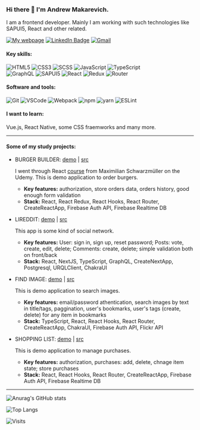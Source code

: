### Hi there 👋 I'm Andrew Makarevich.

I am a frontend developer. Mainly I am working with such technologies like SAPUI5, React and other related.

<!-- [![CV](https://img.shields.io/badge/CV-PDF-blue)](https://drive.google.com/file/d/1AbxI7paLH2FqJU4NN-iI6s2zdRZ71u9I/) -->
[![My webpage](https://img.shields.io/badge/My-webpage-blue)](https://andrew-mak.github.io/andrew.makarevich/)
[![LinkedIn Badge](https://img.shields.io/badge/LinkedIn-informational?style=flat&logo=linkedin&logoColor=white&color=0D76A8)](https://www.linkedin.com/in/andrei-makarevich-a70817162/)
[![Gmail](https://img.shields.io/badge/-gmail-c14438?style=flat&logo=Gmail&logoColor=white)](mailto:andrews.makarevich@gmail.com)
<!-- [![rabota.by](https://img.shields.io/badge/rabota.by-%20-red)](https://rabota.by/resume/ed87c0a9ff01f75a250039ed1f54464d5a4139) -->

#### Key skills:
![HTML5](https://img.shields.io/badge/-HTML5-000?style=flat-square&logo=HTML5)
![CSS3](https://img.shields.io/badge/-CSS3-000?style=flat-square&logo=CSS3)
![SCSS](https://img.shields.io/badge/-SCSS-000?style=flat-square&logo=SASS)
![JavaScript](https://img.shields.io/badge/-JavaScript-000?style=flat-square&logo=JavaScript)
![TypeScript](https://img.shields.io/badge/-TypeScript-000?style=flat-square&logo=TypeScript)  
![GraphQL](https://img.shields.io/badge/-GraphQL-000?style=flat-square&logo=graphql)
![SAPUI5](https://img.shields.io/badge/-SAPUI5-000?style=flat-square&logo=sapui5)
![React](https://img.shields.io/badge/-React-000?style=flat-square&logo=react)
![Redux](https://img.shields.io/badge/-Redux-000?style=flat-square&logo=Redux)
![Router](https://img.shields.io/badge/-Router-000?style=flat-square&logo=reactrouter)

#### Software and tools:
![Git](https://img.shields.io/badge/-Git-000?style=flat-square&logo=Git)
![VSCode](https://img.shields.io/badge/-VSCode-000?style=flat-square&logo=visualstudiocode)
![Webpack](https://img.shields.io/badge/-Webpack-000?style=flat-square&logo=Webpack)
![npm](https://img.shields.io/badge/-npm-000?style=flat-square&logo=npm)
![yarn](https://img.shields.io/badge/-yarn-000?style=flat-square&logo=yarn) 
![ESLint](https://img.shields.io/badge/-ESLint-000?style=flat-square&logo=ESLint)

#### I want to learn:
Vue.js, React Native, some CSS fraemworks and many more.

___

#### Some of my study projects:

* BURGER BUILDER: [demo](https://burger-builder-am.vercel.app/) | [src](https://github.com/andrew-mak/burger-builder-app/tree/dev-hooks)

    I went through React [course](https://www.udemy.com/course/react-the-complete-guide-incl-redux/) from Maximilian Schwarzmüller on the Udemy. This is demo application to order burgers.
    - **Key features:** authorization, store orders data, orders history, good enough form validation
    - **Stack:** React, React Redux, React Hooks, React Router, CreateReactApp, Firebase Auth API, Firebase Realtime DB
    
* LIREDDIT: [demo](https://lireddit-am.vercel.app/) | [src](https://github.com/andrew-mak/lireddit-full)

    This app is some kind of social network. 
    - **Key features:** User: sign in, sign up, reset password; Posts: vote, create, edit, delete; Comments: create, delete; simple validation both on front/back
    - **Stack:** React, NextJS, TypeScript, GraphQL, CreateNextApp, Postgresql, URQLClient, ChakraUI
    
* FIND IMAGE: [demo](https://find-image-am.vercel.app/) | [src](https://github.com/andrew-mak/find-image#readme)

   This is demo application to search images. 
    - **Key features:** email/password athentication, search images by text in title/tags, paggination, user's bookmarks, user's tags (create, delete) for any item in bookmarks 
    - **Stack:** TypeScript, React, React Hooks, React Router, CreateReactApp, ChakraUI, Firebase Auth API, Flickr API

* SHOPPING LIST: [demo](https://shopping-list-am.vercel.app/) | [src](https://github.com/andrew-mak/shopping-list)

    This is demo application to manage purchases. 
    - **Key features:** authorization, purchases: add, delete, chnage item state; store purchases
    - **Stack:** React, React Hooks, React Router, CreateReactApp, Firebase Auth API, Firebase Realtime DB

___

![Anurag's GitHub stats](https://github-readme-stats.vercel.app/api?username=andrew-mak&show_icons=true&theme=dark)


![Top Langs](https://github-readme-stats.vercel.app/api/top-langs/?username=andrew-mak&layout=compact&theme=dark&show_icons=true)


![Visits](http://estruyf-github.azurewebsites.net/api/VisitorHit?user=andrew-makC&repo=Envoy-VC-visitors-badge&countColorcountColor&countColor=%237B1E7A)

<!--
**andrew-mak/andrew-mak** is a ✨ _special_ ✨ repository because its `README.md` (this file) appears on your GitHub profile.

Here are some ideas to get you started:

- 🔭 I’m currently working on ...
- 🌱 I’m currently learning ...
- 👯 I’m looking to collaborate on ...
- 🤔 I’m looking for help with ...
- 💬 Ask me about ...
- 📫 How to reach me: ...
- 😄 Pronouns: ...
- ⚡ Fun fact: ...
-->
